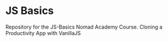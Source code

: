 # JS Basics

Repository for the JS-Basics Nomad Academy Course. Cloning a Productivity App with VanillaJS